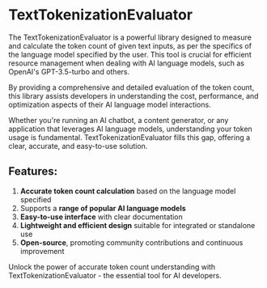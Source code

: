# TextTokenizationEvaluator
The TextTokenizationEvaluator is a powerful library designed to measure and calculate the token count of given text inputs, as per the specifics of the language model specified by the user. This tool is crucial for efficient resource management when dealing with AI language models, such as OpenAI's GPT-3.5-turbo and others.

By providing a comprehensive and detailed evaluation of the token count, this library assists developers in understanding the cost, performance, and optimization aspects of their AI language model interactions.

Whether you're running an AI chatbot, a content generator, or any application that leverages AI language models, understanding your token usage is fundamental. TextTokenizationEvaluator fills this gap, offering a clear, accurate, and easy-to-use solution.

## Features:

1. **Accurate token count calculation** based on the language model specified
2. Supports a **range of popular AI language models**
3. **Easy-to-use interface** with clear documentation
4. **Lightweight and efficient design** suitable for integrated or standalone use
5. **Open-source**, promoting community contributions and continuous improvement

Unlock the power of accurate token count understanding with TextTokenizationEvaluator - the essential tool for AI developers.
